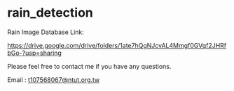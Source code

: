 # rain_detection
Rain Image Database Link:

https://drive.google.com/drive/folders/1ate7hQgNJcvAL4Mmgf0GVqf2JHRfbGo-?usp=sharing

Please feel free to contact me if you have any questions. 

Email : t107568067@ntut.org.tw
